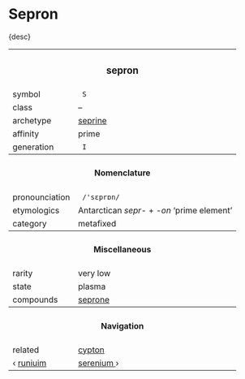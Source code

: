 # Sepron

{desc}


<table>
  <tr>
    <th colspan="2"> <h3> sepron </h3> </th>
  </tr>
  <tr>
    <td> symbol </td>
    <td> <code> S </code> </td>
  </tr>
  <tr>
    <td> class </td>
    <td> – </td> 
  </tr>
  <tr>
    <td> archetype </td>
    <td> <a href="–"> seprine </a> </td>
  </tr>
  <tr>
    <td> affinity </td>
    <td> prime </td> 
  </tr>
  <tr>
    <td> generation </td>
    <td> <code> I </code> </td>
  </tr>
  <tr>
    <th colspan="2"> <h4> Nomenclature </h4> </th>
  </tr>
  <tr>
    <td> pronounciation </td>
    <td> <code> /'sɛprɒn/ </code> </td> 
  </tr>
  <tr>
    <td> etymologics </td>
    <td> Antarctican <em>sepr-</em> + <em>-on</em> ‘prime element’ </td>
  </tr>
  <tr>
    <td> category </td>
    <td> metafixed </td>
  </tr>
  <tr>
    <th colspan="2"> <h4> Miscellaneous </h4> </th>
  </tr>
  <tr>
    <td> rarity </td>
    <td> very low </td>
  </tr>
  <tr>
    <td> state </td>
    <td> plasma </td>
  </tr>
  <tr>
    <td> compounds </td>
    <td> <a href="../compounds/seprone.md"> seprone </a> </td>
  </tr>
  <tr>
    <th colspan="2"> <h4> Navigation </h4> </th>
  </tr>
  <tr>
    <td> related </td>
    <td> <a href="cypton.md"> cypton </a> </td>
  </tr>
  <tr>
    <td> ‹ <a href="runium.md"> runiuim </a> </td>
    <td> <a href="serenium.md"> serenium </a> › </td>
  </tr>
</table>
